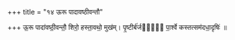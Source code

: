 +++
title = "१४ ऊरू पादावष्ठीवन्तौ"

+++
ऊ॒रू पादा॑वष्ठी॒वन्तौ॒ शिरो॒ हस्ता॒वथो॒ मुख॑म्। पृ॒ष्टीर्ब॑र्जह्ये᳡ पा॒र्श्वे कस्तत्सम॑दधा॒दृषिः॑ ॥